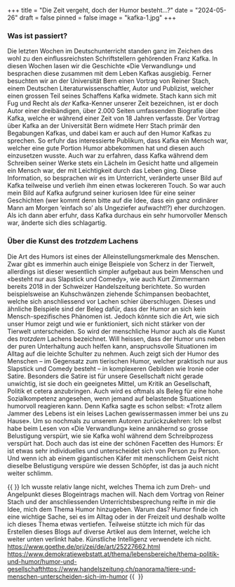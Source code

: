 +++
title = "Die Zeit vergeht, doch der Humor besteht…?"
date = "2024-05-26"
draft = false
pinned = false
image = "kafka-1.jpg"
+++
### Was ist passiert?

Die letzten Wochen im Deutschunterricht standen ganz im Zeichen des wohl zu den einflussreichsten Schriftstellern gehörenden Franz Kafka. In diesen Wochen lasen wir die Geschichte «Die Verwandlung» und besprachen diese zusammen mit dem Leben Kafkas ausgiebig. Ferner besuchten wir an der Universität Bern einen Vortrag von Reiner Stach, einem Deutschen Literaturwissenschaftler, Autor und Publizist, welcher einen grossen Teil seines Schaffens Kafka widmete. Stach kann sich mit Fug und Recht als *der* Kafka-Kenner unserer Zeit bezeichnen, ist er doch Autor einer dreibändigen, über 2.000 Seiten umfassenden Biografie über Kafka, welche er während einer Zeit von 18 Jahren verfasste. Der Vortrag über Kafka an der Universität Bern widmete Herr Stach primär den Begabungen Kafkas, und dabei kam er auch auf den Humor Kafkas zu sprechen. So erfuhr das interessierte Publikum, dass Kafka ein Mensch war, welcher eine gute Portion Humor abbekommen hat und diesen auch einzusetzen wusste. Auch war zu erfahren, dass Kafka während dem Schreiben seiner Werke stets ein Lächeln im Gesicht hatte und allgemein ein Mensch war, der mit Leichtigkeit durch das Leben ging. Diese Information, so besprachen wir es im Unterricht, veränderte unser Bild auf Kafka teilweise und verlieh ihm einen etwas lockereren Touch. So war auch mein Bild auf Kafka aufgrund seiner kuriosen Idee für eine seiner Geschichten (wer kommt denn bitte auf die Idee, dass ein ganz ordinärer Mann am Morgen ‘einfach so’ als Ungeziefer aufwacht!?) eher durchzogen. Als ich dann aber erfuhr, dass Kafka durchaus ein sehr humorvoller Mensch war, änderte sich dies schlagartig.

### Über die Kunst des *trotzdem* Lachens

Die Art des Humors ist eines der Alleinstellungsmerkmale des Menschen. Zwar gibt es immerhin auch einige Beispiele von Scherz in der Tierwelt, allerdings ist dieser wesentlich simpler aufgebaut aus beim Menschen und «besteht nur aus Slapstick und Comedy», wie auch Kurt Zimmermann bereits 2018 in der Schweizer Handelszeitung berichtete. So wurden beispielsweise an Kuhschwänzen ziehende Schimpansen beobachtet, welche sich anschliessend vor Lachen schier überschlugen. Dieses und ähnliche Beispiele sind der Beleg dafür, dass der Humor an sich kein Mensch-spezifisches Phänomen ist. Jedoch könnte sich die Art, wie sich unser Humor zeigt und wie er funktioniert, sich nicht stärker von der Tierwelt unterscheiden. So wird der menschliche Humor auch als die Kunst des *trotzdem* Lachens bezeichnet. Will heissen, dass der Humor uns neben der puren Unterhaltung auch helfen kann, anspruchsvolle Situationen im Alltag auf die leichte Schulter zu nehmen. Auch zeigt sich der Humor des Menschen – im Gegensatz zum tierischen Humor, welcher praktisch nur aus Slapstick und Comedy besteht – in komplexeren Gebilden wie Ironie oder Satire. Besonders die Satire ist für unsere Gesellschaft nicht gerade unwichtig, ist sie doch ein geeignetes Mittel, um Kritik an Gesellschaft, Politik et cetera anzubringen. Auch wird es oftmals als Beleg für eine hohe Sozialkompetenz angesehen, wenn jemand auf belastende Situationen humorvoll reagieren kann. Denn Kafka sagte es schon selbst: «Trotz allem Jammer des Lebens ist ein leises Lachen gewissermassen immer bei uns zu Hause». Um so nochmals zu unserem Autoren zurückzukehren: Ich selbst habe beim Lesen von «Die Verwandlung» keine annähernd so grosse Belustigung verspürt, wie sie Kafka wohl während dem Schreibprozess verspürt hat. Doch auch das ist eine der schönen Facetten des Humors: Er ist etwas sehr individuelles und unterscheidet sich von Person zu Person. Und wenn ich ab einem gigantischen Käfer mit menschlichem Geist nicht dieselbe Belustigung verspüre wie dessen Schöpfer, ist das ja auch nicht weiter schlimm.

{{<box title="Über das Schreiben"> }} 
Ich wusste relativ lange nicht, welches Thema ich zum Dreh- und Angelpunkt dieses Blogeintrags machen will. Nach dem Vortrag von Reiner Stach und der anschliessenden Unterrichtsbesprechung reifte in mir die Idee, mich dem Thema Humor hinzugeben. Warum das? Humor finde ich eine wichtige Sache, sei es im Alltag oder in der Freizeit und deshalb wollte ich dieses Thema etwas vertiefen. Teilweise stützte ich mich für das Erstellen dieses Blogs auf diverse Artikel aus dem Internet, welche ich weiter unten verlinkt habe. Künstliche Intelligenz verwendete ich nicht. 
https://www.goethe.de/prj/zei/de/art/25227662.html
https://www.demokratiewebstatt.at/thema/lebensbereiche/thema-politik-und-humor/humor-und-gesellschafthttps://www.handelszeitung.ch/panorama/tiere-und-menschen-unterscheiden-sich-im-humor
{{ </box> }}